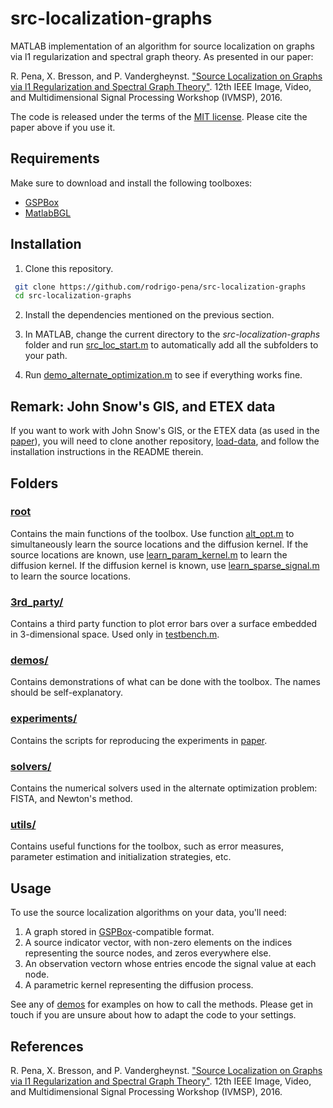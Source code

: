 # src-localization-graphs
MATLAB implementation of an algorithm for source localization on graphs via l1 regularization and spectral graph theory. As presented in our paper:

R. Pena, X. Bresson, and P. Vandergheynst. ["Source Localization on Graphs via l1 Regularization and Spectral Graph Theory"][arxiv]. 12th IEEE Image, Video, and Multidimensional Signal Processing Workshop (IVMSP), 2016.

The code is released under the terms of the [MIT license](LICENSE.txt). Please cite the paper above if you use it.

## Requirements
Make sure to download and install the following toolboxes:
* [GSPBox](https://lts2.epfl.ch/gsp/)
* [MatlabBGL](http://dgleich.github.io/matlab-bgl/)

## Installation
1. Clone this repository.

  ```sh
   git clone https://github.com/rodrigo-pena/src-localization-graphs
   cd src-localization-graphs
   ```
   
2. Install the dependencies mentioned on the previous section.

3. In MATLAB, change the current directory to the *src-localization-graphs* folder and run [src_loc_start.m](https://github.com/rodrigo-pena/src-localization-graphs/blob/master/src_loc_start.m) to automatically add all the subfolders to your path.

4. Run [demo_alternate_optimization.m](https://github.com/rodrigo-pena/src-localization-graphs/blob/master/demos/demo_alternate_optimization.m) to see if everything works fine.

## Remark: John Snow's GIS, and ETEX data
If you want to work with John Snow's GIS, or the ETEX data (as used in the [paper][arxiv]), you will need to clone another repository, [load-data](https://github.com/rodrigo-pena/load-data), and follow the installation instructions in the README therein.

## Folders
### [root](https://github.com/rodrigo-pena/src-localization-graphs)
Contains the main functions of the toolbox. Use function [alt_opt.m](https://github.com/rodrigo-pena/src-localization-graphs/blob/master/alt_opt.m) to simultaneously learn the source locations and the diffusion kernel. If the source locations are known, use [learn_param_kernel.m](https://github.com/rodrigo-pena/src-localization-graphs/blob/master/learn_param_kernel.m) to learn the diffusion kernel. If the diffusion kernel is known, use [learn_sparse_signal.m](https://github.com/rodrigo-pena/src-localization-graphs/blob/master/learn_sparse_signal.m) to learn the source locations.

### [3rd_party/](https://github.com/rodrigo-pena/src-localization-graphs/tree/master/3rd_party)
Contains a third party function to plot error bars over a surface embedded in 3-dimensional space. Used only in [testbench.m](https://github.com/rodrigo-pena/src-localization-graphs/blob/master/experiments/testbench.m).

### [demos/](https://github.com/rodrigo-pena/src-localization-graphs/tree/master/demos)
Contains demonstrations of what can be done with the toolbox. The names should be self-explanatory.

### [experiments/](https://github.com/rodrigo-pena/src-localization-graphs/tree/master/experiments)
Contains the scripts for reproducing the experiments in [paper][arxiv].

### [solvers/](https://github.com/rodrigo-pena/src-localization-graphs/tree/master/solvers)
Contains the numerical solvers used in the alternate optimization problem: FISTA, and Newton's method.

### [utils/](https://github.com/rodrigo-pena/src-localization-graphs/tree/master/utils)
Contains useful functions for the toolbox, such as error measures, parameter estimation and initialization strategies, etc.

## Usage
To use the source localization algorithms on your data, you'll need:

1. A graph stored in [GSPBox](https://lts2.epfl.ch/gsp/)-compatible format. 
2. A source indicator vector, with non-zero elements on the indices representing the source nodes, and zeros everywhere else.
3. An observation vectorn whose entries encode the signal value at each node.
4. A parametric kernel representing the diffusion process.

See any of [demos](https://github.com/rodrigo-pena/src-localization-graphs/tree/master/demos) for examples on how to call the methods. Please get in touch if you are unsure about how to adapt the code to your settings.

## References
R. Pena, X. Bresson, and P. Vandergheynst. ["Source Localization on Graphs via l1 Regularization and Spectral Graph Theory"][arxiv]. 12th IEEE Image, Video, and Multidimensional Signal Processing Workshop (IVMSP), 2016.

[arxiv]: https://arxiv.org/abs/1603.07584
